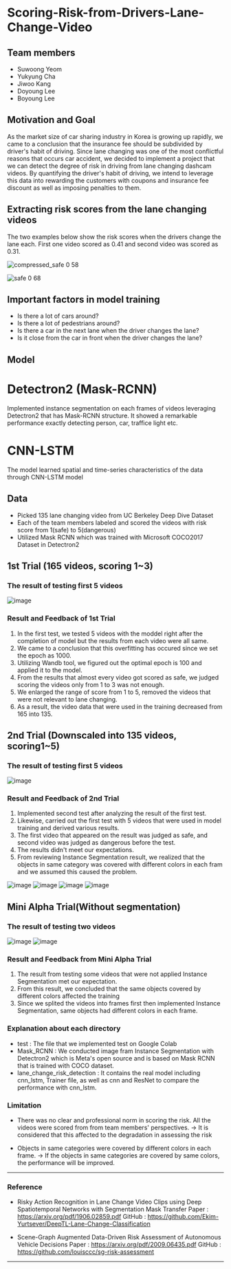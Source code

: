 # Scoring-Risk-from-Drivers-Lane-Change-Video

## Team members
* Suwoong Yeom
* Yukyung Cha
* Jiwoo Kang
* Doyoung Lee
* Boyoung Lee

## Motivation and Goal

As the market size of car sharing industry in Korea is growing up rapidly, we came to a conclusion that the insurance fee should be subdivided by driver's habit of driving. Since lane changing was one of the most conflictful reasons that occurs car accident, we decided to implement a project that we can detect the degree of risk in driving from lane changing dashcam videos. By quantifying the driver's habit of driving, we intend to leverage this data into rewarding the customers with coupons and insurance fee discount as well as imposing penalties to them.
 
## Extracting risk scores from the lane changing videos

The two examples below show the risk scores when the drivers change the lane each. First one video scored as 0.41 and second video was scored as 0.31.

![compressed_safe 0 58](https://user-images.githubusercontent.com/93107210/178995797-129dda5d-6d98-484a-9177-d6b08751947d.gif)

![safe 0 68](https://user-images.githubusercontent.com/93107210/178995930-6042e342-fbae-4c4a-964b-eac8faba80d7.gif)


## Important factors in model training
* Is there a lot of cars around?
* Is there a lot of pedestrians around?
* Is there a car in the next lane when the driver changes the lane?
* Is it close from the car in front when the driver changes the lane?

## Model

# Detectron2 (Mask-RCNN)
Implemented instance segmentation on each frames of videos leveraging Detectron2 that has Mask-RCNN structure. It showed a remarkable performance exactly detecting person, car, traffice light etc.

# CNN-LSTM
The model learned spatial and time-series characteristics of the data through CNN-LSTM model

## Data
* Picked 135 lane changing video from UC Berkeley Deep Dive Dataset
* Each of the team members labeled and scored the videos with risk score from 1(safe) to 5(dangerous)
* Utilized Mask RCNN which was trained with Microsoft COCO2017 Dataset in Detectron2

## 1st Trial (165 videos, scoring 1~3)

### The result of testing first 5 videos

![image](https://user-images.githubusercontent.com/83010037/179005489-bd8a9b5e-1f9d-4d41-8ada-d5377b6745e8.png)

### Result and Feedback of 1st Trial

1. In the first test, we tested 5 videos with the moddel right after the completion of model but the results from each video were all same.
2. We came to a conclusion that this overfitting has occured since we set the epoch as 1000.
3. Utilizing Wandb tool, we figured out the optimal epoch is 100 and applied it to the model.
4. From the results that almost every video got scored as safe, we judged scoring the videos only from 1 to 3 was not enough.
5. We enlarged the range of score from 1 to 5, removed the videos that were not relevant to lane changing.
6. As a result, the video data that were used in the training decreased from 165 into 135. 

## 2nd Trial (Downscaled into 135 videos, scoring1~5)

### The result of testing first 5 videos

![image](https://user-images.githubusercontent.com/83010037/179006095-8e1ed66c-9843-40db-b0b9-88a21a47f7aa.png)


        
### Result and Feedback of 2nd Trial

1. Implemented second test after analyzing the result of the first test.
2. Likewise, carried out the first test with 5 videos that were used in model training and derived various results.
3. The first video that appeared on the result was judged as safe, and second video was judged as dangerous before the test.
4. The results didn't meet our expectations.
5. From reviewing Instance Segmentation result, we realized that the objects in same category was covered with different colors in each fram and we assumed this caused the problem.


![image](https://user-images.githubusercontent.com/83010037/179006421-9216a30f-8783-401b-b457-993c06c743a9.png)
![image](https://user-images.githubusercontent.com/83010037/179006445-56185118-f052-4e76-94a5-3152b1d89b9f.png)
![image](https://user-images.githubusercontent.com/83010037/179006461-413eab84-104f-4678-8d9d-0b32209c04f5.png)
![image](https://user-images.githubusercontent.com/83010037/179006484-9f3e3f5f-5e98-4546-a142-0c3076da90b9.png)
        
## Mini Alpha Trial(Without segmentation)

### The result of testing two videos
![image](https://user-images.githubusercontent.com/83010037/179006841-d9547307-36f9-4119-9a5e-5bc9d90ac6e5.png)
![image](https://user-images.githubusercontent.com/83010037/179006859-fd2c2597-12bc-4606-aef9-a04a1ec2e8c8.png)



### Result and Feedback from Mini Alpha Trial

1. The result from testing some videos that were not applied Instance Segmentation met our expectation.
2. From this result, we concluded that the same objects covered by different colors affected the training
3. Since we splited the videos into frames first then implemented Instance Segmentation, same objects had different colors in each frame.

### Explanation about each directory

- test : The file that we implemented test on Google Colab
- Mask_RCNN : We conducted image fram Instance Segmentation with Detectron2 which is Meta's open source and is based on Mask RCNN that is trained with COCO dataset.
- lane_change_risk_detection : It contains the real model including cnn_lstm, Trainer file, as well as cnn and ResNet to compare the performance with cnn_lstm.

### Limitation

- There was no clear and professional norm in scoring the risk. All the videos were scored from from team members' perspectives.
    → It is considered that this affected to the degradation in assessing the risk
    
- Objects in same categories were covered by different colors in each frame.
    → If the objects in same categories are covered by same colors, the performance will be improved.


--------
### Reference
- Risky Action Recognition in Lane Change Video Clips using Deep Spatiotemporal Networks with Segmentation Mask Transfer
  Paper : https://arxiv.org/pdf/1906.02859.pdf
  GitHub : https://github.com/Ekim-Yurtsever/DeepTL-Lane-Change-Classification


- Scene-Graph Augmented Data-Driven Risk Assessment of Autonomous Vehicle Decisions
  Paper : https://arxiv.org/pdf/2009.06435.pdf
  GitHub : https://github.com/louisccc/sg-risk-assessment

----------
